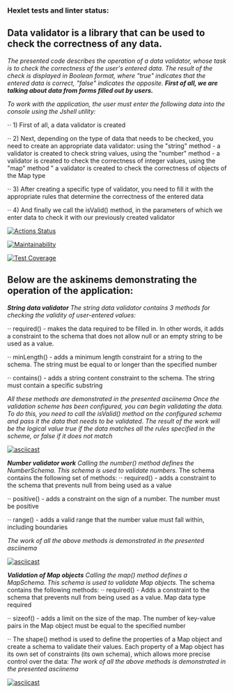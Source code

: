 ### Hexlet tests and linter status:
## **Data validator is a library that can be used to check the correctness of any data.**
_The presented code describes the operation of a data validator, whose task is to check the correctness of the user's entered data._
_The result of the check is displayed in Boolean format, where "true" indicates that the entered data is correct, "false" indicates the opposite._
_**First of all, we are talking about data from forms filled out by users.**_


_To work with the application, the user must enter the following data into the console using the Jshell utility:_

⋅⋅ 1) First of all, a data validator is created

⋅⋅ 2) Next, depending on the type of data that needs to be checked, you need to create an appropriate data validator: using the "string" method - a validator is created to check string values, using the "number" method - a validator is created to check the correctness of integer values, using the "map" method " a validator is created to check the correctness of objects of the Map type

⋅⋅ 3) After creating a specific type of validator, you need to fill it with the appropriate rules that determine the correctness of the entered data

⋅⋅ 4) And finally we call the isValid() method, in the parameters of which we enter data to check it with our previously created validator

[![Actions Status](https://github.com/DariaKarpova3108/java-project-78/actions/workflows/hexlet-check.yml/badge.svg)](https://github.com/DariaKarpova3108/java-project-78/actions)

[![Maintainability](https://api.codeclimate.com/v1/badges/eb9a8fcddbe7ccfbbe68/maintainability)](https://codeclimate.com/github/DariaKarpova3108/java-project-78/maintainability)

[![Test Coverage](https://api.codeclimate.com/v1/badges/eb9a8fcddbe7ccfbbe68/test_coverage)](https://codeclimate.com/github/DariaKarpova3108/java-project-78/test_coverage)

## **Below are the askinems demonstrating the operation of the application:**
_**String data validator**_
_The string data validator contains 3 methods for checking the validity of user-entered values:_

⋅⋅ required() - makes the data required to be filled in. In other words, it adds a constraint to the schema that does not allow null or an empty string to be used as a value.

⋅⋅ minLength() - adds a minimum length constraint for a string to the schema. The string must be equal to or longer than the specified number

⋅⋅ contains() - adds a string content constraint to the schema. The string must contain a specific substring

_All these methods are demonstrated in the presented asciinema_
_Once the validation scheme has been configured, you can begin validating the data. To do this, you need to call the isValid() method on the configured schema and pass it the data that needs to be validated. The result of the work will be the logical value true if the data matches all the rules specified in the scheme, or false if it does not match_

[![asciicast](https://asciinema.org/a/xHKlErInlqnCYrbvwjqLL0uPl.svg)](https://asciinema.org/a/xHKlErInlqnCYrbvwjqLL0uPl)

_**Number validator work**_
_Calling the number() method defines the NumberSchema. This schema is used to validate numbers._
The schema contains the following set of methods:
⋅⋅ required() - adds a constraint to the schema that prevents null from being used as a value

⋅⋅ positive() - adds a constraint on the sign of a number. The number must be positive

⋅⋅ range() - adds a valid range that the number value must fall within, including boundaries

_The work of all the above methods is demonstrated in the presented asciinema_

[![asciicast](https://asciinema.org/a/ot6QMuksVCQ41zhQWHsZRLH1e.svg)](https://asciinema.org/a/ot6QMuksVCQ41zhQWHsZRLH1e)

_**Validation of Map objects**_
_Calling the map() method defines a MapSchema. This schema is used to validate Map objects._
The schema contains the following methods:
⋅⋅ required() - Adds a constraint to the schema that prevents null from being used as a value. Map data type required

⋅⋅ sizeof() - adds a limit on the size of the map. The number of key-value pairs in the Map object must be equal to the specified number

⋅⋅ The shape() method is used to define the properties of a Map object and create a schema to validate their values. Each property of a Map object has its own set of constraints
(its own schema), which allows more precise control over the data:
_The work of all the above methods is demonstrated in the presented asciinema_

[![asciicast](https://asciinema.org/a/HKuTiqRma4WQyB7XjHemhUwKE.svg)](https://asciinema.org/a/HKuTiqRma4WQyB7XjHemhUwKE)
